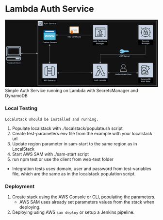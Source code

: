 # Lambda Auth Service
![Service Diagram](diagram.png)
Simple Auth Service running on Lambda with SecretsManager and DynamoDB

### Local Testing

`Localstack should be installed and running.`

1. Populate localstack with ./localstack/populate.sh script
2. Create test-parameters.env file from the example with your localstack url
3. Update region parameter in sam-start to the same region as in LocalStack
4. Start AWS SAM with ./sam-start script
5. run npm test or use the client from web-test folder
* Integration tests uses domain, user and password from test-variables file, which are the same as in the localstack population script.

### Deployment
1. Create stack using the AWS Console or CLI, populating the parameters.
    * AWS SAM uses already set parameters values from the stack when deploying.
2. Deploying using AWS `sam deploy` or setup a Jenkins pipeline.